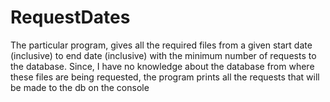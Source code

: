# RequestDates
The particular program, gives all the required files from a given start date (inclusive) to end date (inclusive) with the minimum number of requests to the 
database. 
Since, I have no knowledge about the database from where these files are being requested, the program prints all the requests that will be made to the db on the console
